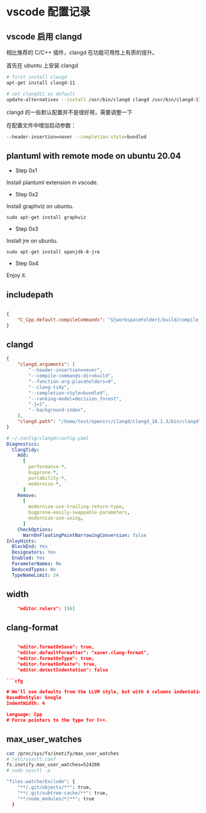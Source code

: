 # vscode 配置记录

## vscode 启用 clangd

相比推荐的 C/C++ 插件，clangd 在功能可用性上有质的提升。

首先在 ubuntu 上安装 clangd

```bash
# first install clangd
apt-get install clangd-11

# set clangd11 as default
update-alternatives --install /usr/bin/clangd clangd /usr/bin/clangd-11 100
```


clangd 的一些默认配置并不是很好用，需要调整一下

在配置文件中增加启动参数：

```bash
--header-insertion=never --completion-style=bundled
```

## plantuml with remote mode on ubuntu 20.04

- Step 0x1

Install plantuml extension in vscode.

- Step 0x2

Install graphviz on ubuntu.

`sudo apt-get install graphviz`

- Step 0x3

Install jre on ubuntu.

`sudo apt-get install openjdk-8-jre`

- Step 0x4

Enjoy it.

## includepath

```json

{
    "C_Cpp.default.compileCommands": "${workspaceFolder}/build/compile_commands.json",
}

```

## clangd

```json
{
    "clangd.arguments": [
        "--header-insertion=never",
        "--compile-commands-dir=build",
        "--function-arg-placeholders=0",
        "--clang-tidy",
        "--completion-style=bundled",
        "--ranking-model=decision_forest",
        "-j=1",
        "--background-index",
    ],
    "clangd.path": "/home/test/opensrc/clangd/clangd_18.1.3/bin/clangd",
}
```

```yaml
# ~/.config/clangd/config.yaml
Diagnostics:
  ClangTidy:
    Add:
      [
        performance-*,
        bugprone-*,
        portability-*,
        modernize-*,
      ]
    Remove:
      [
        modernize-use-trailing-return-type,
        bugprone-easily-swappable-parameters,
        modernize-use-using,
      ]
    CheckOptions:
      WarnOnFloatingPointNarrowingConversion: false
InlayHints:
  BlockEnd: Yes
  Designators: Yes
  Enabled: Yes
  ParameterNames: No
  DeducedTypes: No
  TypeNameLimit: 24
```

## width 

```json
    "editor.rulers": [96]
```

## clang-format

```json

    "editor.formatOnSave": true,
    "editor.defaultFormatter": "xaver.clang-format",
    "editor.formatOnType": true,
    "editor.formatOnPaste": true,
    "editor.detectIndentation": false

```cfg

# We'll use defaults from the LLVM style, but with 4 columns indentation.
BasedOnStyle: Google
IndentWidth: 4

Language: Cpp
# Force pointers to the type for C++.

```

## max_user_watches

```bash
cat /proc/sys/fs/inotify/max_user_watches
# /etc/sysctl.conf
fs.inotify.max_user_watches=524288
# sudo sysctl -p

"files.watcherExclude": {
    "**/.git/objects/**": true,
    "**/.git/subtree-cache/**": true,
    "**/node_modules/*/**": true
  }
```